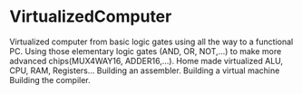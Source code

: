 # VirtualizedComputer
Virtualized computer from basic logic gates using all the way to a functional PC.
Using those elementary logic gates (AND, OR, NOT,...) to make more advanced chips(MUX4WAY16, ADDER16,...).
Home made virtualized ALU, CPU, RAM, Registers...
Building an assembler.
Building a virtual machine
Building the compiler.

